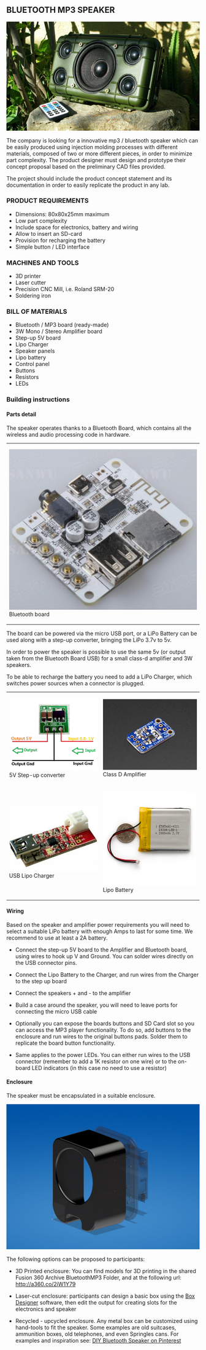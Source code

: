 ## BLUETOOTH MP3 SPEAKER 


![Boombox](assets/boombox.jpg)


The company is looking for a innovative mp3 / bluetooth speaker which can be easily produced using injection molding processes with different materials, composed of two or more different pieces, in order to minimize part complexity.
The product designer must design and prototype their concept proposal based on the preliminary CAD files provided.

The project should include the product concept statement and its documentation in order to easily replicate the product in any lab.

### PRODUCT REQUIREMENTS

	
- Dimensions: 80x80x25mm maximum 
- Low part complexity
- Include space for electronics, battery and wiring
- Allow to insert an SD-card
- Provision for recharging the battery
- Simple button / LED interface 


### MACHINES AND TOOLS

- 3D printer
- Laser cutter
- Precision CNC Mill, i.e. Roland SRM-20 
- Soldering iron


### BILL OF MATERIALS

- Bluetooth / MP3 board (ready-made)
- 3W Mono / Stereo Amplifier board
- Step-up 5V board
- Lipo Charger
- Speaker panels
- Lipo battery
- Control panel
- Buttons
- Resistors
- LEDs


### Building instructions

#### Parts detail

The speaker operates thanks to a Bluetooth Board, which contains all the wireless and audio processing code in hardware.

<table>
  <tr>
    <td colspan=2>
      <p>
        <img src="assets/sanwu-flac-bluetooth.png" alt="Sanwu Flac Bluetooth" title=""><br> Bluetooth board
      </p>
    </td>
  </tr>
</table>

The board can be powered via the micro USB port, or a LiPo Battery can be used along with a step-up converter, bringing the LiPo 3.7v to 5v.

In order to power the speaker is possible to use the same 5v (or output taken from the Bluetooth Board USB) for a small class-d amplifier and 3W speakers.

To be able to recharge the battery you need to add a LiPo Charger, which switches power sources when a connector is plugged.

<table>
  <tr>
    <td>
      <p>
        <img src="assets/stepup.jpg" alt="Stepup" title=""> 5V Step-up converter
      </p>
    </td>
    <td>
      <p>
        <img src="assets/monoamp.jpg" alt="Monoamp" title=""> Class D Amplifier
      </p>
    </td>
  </tr>
  <tr>
    <td>
      <p>
        <img src="assets/USB-uLIPO-01.jpg" alt="USB ULIPO 01" title=""> USB Lipo Charger
      </p>
    </td>
    <td>
      <p>
        <img src="assets/lipo.jpg" alt="Lipo" title=""> Lipo Battery
      </p>
    </td>
  </tr>
</table>


#### Wiring

Based on the speaker and amplifier power requirements you will need to select a suitable LiPo battery with enough Amps to last for some time. We recommend to use at least a 2A battery.

- Connect the step-up 5V board to the Amplifier and Bluetooth board, using wires to hook up V and Ground. You can solder wires directly on the USB connector pins.

- Connect the Lipo Battery to the Charger, and run wires from the Charger to the step up board

- Connect the speakers + and - to the amplifier

- Build a case around the speaker, you will need to leave ports for connecting the micro USB cable

- Optionally you can expose the boards buttons and SD Card slot so you can access the MP3 player functionality. To do so, add buttons to the enclosure and run wires to the original buttons pads. Solder them to replicate the board button functionality.

- Same applies to the power LEDs. You can either run wires to the USB connector (remember to add a 1K resistor on one wire) or to the on-board LED indicators (in this case no need to use a resistor)


#### Enclosure

The speaker must be encapsulated in a suitable enclosure. 

![SpeakerFrontBackv5](assets/SpeakerFrontBackv5.jpg)


The following options can be proposed to participants:

- 3D Printed enclosure: You can find models for 3D printing in the shared Fusion 360 Archive BluetoothMP3 Folder, and at the following url: http://a360.co/2iW1Y79

- Laser-cut enclosure: participants can design a basic box using the [Box Designer](http://boxdesigner.connectionlab.org/) software, then edit the output for creating slots for the electronics and speaker

- Recycled - upcycled enclosure. Any metal box can be customized using hand-tools to fit the speaker. Some examples are old suitcases, ammunition boxes, old telephones, and even Springles cans. For examples and inspiration see: [DIY Bluetooth Speaker on Pinterest](https://it.pinterest.com/search/pins/?q=Bluetooth%20Speakers%20diy&rs=typed&term_meta[]=Bluetooth%7Ctyped&term_meta[]=Speakers%7Ctyped&term_meta[]=diy%7Ctyped)


